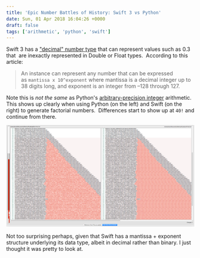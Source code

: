 ```yaml
---
title: 'Epic Number Battles of History: Swift 3 vs Python'
date: Sun, 01 Apr 2018 16:04:26 +0000
draft: false
tags: ['arithmetic', 'python', 'swift']
---
```


Swift 3 has a ["decimal" number type](https://developer.apple.com/documentation/foundation/nsdecimalnumber) that can represent values such as 0.3 that  are inexactly represented in Double or Float types.  According to this article:

> An instance can represent any number that can be expressed as `mantissa x 10^exponent` where mantissa is a decimal integer up to 38 digits long, and exponent is an integer from –128 through 127.

Note this is _not the same_ as Python's [arbitrary-precision integer](https://rushter.com/blog/python-integer-implementation/) arithmetic. This shows up clearly when using Python (on the left) and Swift (on the right) to generate factorial numbers.  Differences start to show up at `40!` and continue from there.

![](img/Screenshot-2018-04-01-16.53.50.png)

Not too surprising perhaps, given that Swift has a mantissa + exponent structure underlying its data type, albeit in decimal rather than binary. I just thought it was pretty to look at.